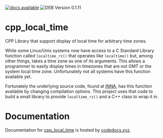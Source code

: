 [![docs available](https://img.shields.io/badge/Docs-Available-brightgreen)](https://codedocs.xyz/pa28/cpp_local_time/)
![DEB Version 0.1.11](https://img.shields.io/badge/DEB-0.1.11-blue)

# cpp_local_time
CPP Library that support display of local time for arbitrary time zones.

While some Linux/Unix systems now have access to a C Standard Library 
function called `localtime_rz()` that operates like `localtime()` but,
among other things, takes a time zone as one of its arguments. This allows
a programmer to easily display times in timezones that are not GMT or the
system local time zone. Unfortunately not all systems have this function
available yet.

Fortunately the underlying source code, found at [INNA](https://www.iana.org/time-zones),
has this function available by changing compilation options. This project
uses that code to build a small library to provide `localtime_rz()` and
a C++ class to wrap it in.

# Documentation

Documentation for [cpp_local_time](https://codedocs.xyz/pa28/cpp_local_time/)
is hosted by [codedocs.xyz](https://codedocs.xyz).
